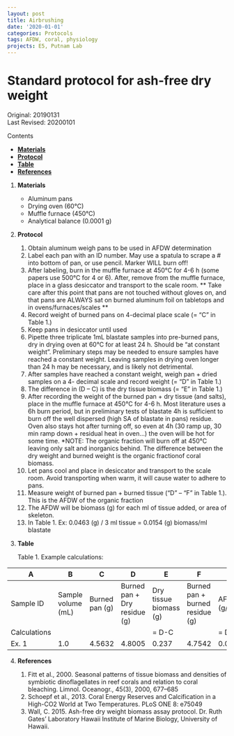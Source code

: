 ```yaml
---
layout: post
title: Airbrushing
date: '2020-01-01'
categories: Protocols
tags: AFDW, coral, physiology
projects: E5, Putnam Lab
---
```


# Standard protocol for ash-free dry weight 

Original: 20190131    
Last Revised: 20200101  

Contents  
- [**Materials**](#Materials)    
- [**Protocol**](#Protocol)  
- [**Table**](#Table)  
- [**References**](#References)  
 
1. <a name="Materials"></a> **Materials**
    - 	Aluminum pans
    - 	Drying oven (60°C)
    - 	Muffle furnace (450°C)
    - 	Analytical balance (0.0001 g)

2. <a name="Protocol"></a> **Protocol**

    1.  Obtain aluminum weigh pans to be used in AFDW determination
    1.  Label each pan with an ID number. May use a spatula to scrape a # into bottom of pan, or use pencil. Marker WILL burn
    	off!
    1.  After labeling, burn in the muffle furnace at 450°C for 4-6 h (some papers use 500°C for 4 or 6). After, remove from
    	the muffle furnace, place in a glass desiccator and transport to the scale room.
	** Take care after this point that pans are not touched without gloves on, and that pans are ALWAYS sat on burned
	aluminum foil on tabletops and in ovens/furnaces/scales **
    1.  Record weight of burned pans on 4-decimal place scale (= “C” in Table 1.)
    1.  Keep pans in desiccator until used
    1.  Pipette three triplicate 1mL blastate samples into pre-burned pans, dry in drying oven at 60°C for at least 24 h. 
    	Should be “at constant weight”. Preliminary steps may be needed to ensure samples have reached a constant weight. 
	Leaving samples in drying oven longer than 24 h may be necessary, and is likely not detrimental.
    1.  After samples have reached a constant weight, weigh pan + dried samples on a 4- decimal scale and record weight (= “D” 
    	in Table 1.)
    1.  The difference in (D – C) is the dry tissue biomass (= “E” in Table 1.)
    1.  After recording the weight of the burned pan + dry tissue (and salts), place in the muffle furnace at 450°C for 4-6 h. 
    	Most literature uses a 6h burn period, but in preliminary tests of blastate 4h is sufficient to burn off the well 
	dispersed (high SA of blastate in pans) residue. Oven also stays hot after turning off, so even at 4h (30 ramp up, 30 
	min ramp down + residual heat in oven…) the oven will be hot for some time.
	*NOTE: The organic fraction will burn off at 450°C leaving only salt and inorganics behind. The difference between the
	dry weight and burned weight is the organic fractionof coral biomass.
    1.  Let pans cool and place in desiccator and transport to the scale room. Avoid transporting when warm, it will cause
    	water to adhere to pans.
    1.  Measure weight of burned pan + burned tissue (“D” – “F” in Table 1.). This is the AFDW of the organic fraction
    1.  The AFDW will be biomass (g) for each ml of tissue added, or area of skeleton.
    1.  In Table 1. Ex: 0.0463 (g) / 3 ml tissue = 0.0154 (g) biomass/ml blastate
    
3. <a name="Table"></a> **Table**

	Table 1. Example calculations:
	
 A  | B  | C  | D  | E  | F  |  G |
----|----|----|----|----|----|----|
Sample ID | Sample volume (mL) | Burned pan (g) | Burned pan + Dry residue (g) | Dry tissue biomass (g) | Burned pan + burned residue (g) | AFDW (g/mL) |
Calculations | | | | = D-C | | = D-F |
Ex. 1 | 1.0 | 4.5632 | 4.8005 | 0.237 | 4.7542 | 0.0463 |

4. <a name="References"></a> **References**

    1.  Fitt et al., 2000. Seasonal patterns of tissue biomass and densities of symbiotic dinoflagellates in reef corals and 
    	relation to coral bleaching. Limnol. Oceanogr., 45(3), 2000, 677–685
    2.  Schoepf et al., 2013. Coral Energy Reserves and Calcification in a High-CO2 World at Two Temperatures. PLoS ONE 8:
    	e75049
    3.  Wall, C. 2015. Ash-free dry weight biomass assay protocol. Dr. Ruth Gates’ Laboratory Hawaii Institute of Marine
    	Biology, University of Hawaii.












	  
   
















	  
   
















